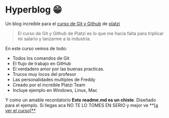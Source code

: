 # Hyperblog 😁
Un blog increíble para el [curso de Git y Github](http://platzi.com/cursos/git-github "curso de Git y Github") de [platzi](http://platzi.com/ "platzi")
> El curso de Git y Github de Platzi es lo que me hacia falta para triplicar mi salario y lanzarme a la industria.

En este curso vemos de todo:
* Todos los comandos de Git
* El flujo de trabajo en GitHub
* El verdadero amor por las buenas practicas.
* Trucos muy locos del profesor
* Las personalidades multiples de Freddy
* Creado por el increible Platzi Team
* Incluye ejemplo en Windows, Linux, Mac





Y como un amable recordatorio **Este readme.md es un chiste**. Diseñado para el ejemplo. Si llegas aca NO TE LO TOMES EN SERIO y mejor ve **[[a ver el curso]**](http://platzi.com/cursos/git-github/ "[a ver el curso]")